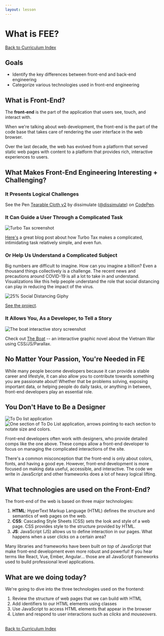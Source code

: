 ```yaml
---
layout: lesson
---
```


# What is FEE?

<a href="../">Back to Curriculum Index</a>

## Goals

- Identify the key differences between front-end and back-end engineering
- Categorize various technologies used in front-end engineering

## What is Front-End?

The **front-end** is the part of the application that users see, touch, and interact with.

When we're talking about web development, the front-end is the part of the code base that takes care of rendering the user interface in the web browser.

Over the last decade, the web has evolved from a platform that served static web pages with content to a platform that provides rich, interactive experiences to users.

## What Makes Front-End Engineering Interesting + Challenging?

### It Presents Logical Challenges

<p data-height="500" data-theme-id="23788" data-slug-hash="eZxEBO" data-default-tab="result" data-user="dissimulate" data-embed-version="2" data-pen-title="Tearable Cloth v2" data-preview="true" class="codepen">See the Pen <a href="http://codepen.io/dissimulate/pen/eZxEBO/">Tearable Cloth v2</a> by dissimulate (<a href="http://codepen.io/dissimulate">@dissimulate</a>) on <a href="http://codepen.io">CodePen</a>.</p><script async src="https://production-assets.codepen.io/assets/embed/ei.js"></script>

<!-- ### It Can Be Beautiful & Fun

<p data-height="500" data-theme-id="dark" data-slug-hash="acAgx" data-default-tab="result" data-user="jackrugile" data-embed-version="2" data-pen-title="Canvas Fireworks" data-preview="true" class="codepen">See the Pen <a href="http://codepen.io/jackrugile/pen/acAgx/">Canvas Fireworks</a> by Jack Rugile (<a href="http://codepen.io/jackrugile">@jackrugile</a>) on <a href="http://codepen.io">CodePen</a>.</p>
<script async src="https://production-assets.codepen.io/assets/embed/ei.js"></script> -->

<!-- ### It Can Bring Awareness and Bring People Together

<img src="{{ site.url }}/assets/images/inclusive-safety.png" alt="Inclusive Safety Project screenshot">
<p><a href="https://www.inclusivesafety.com/" target="blank">The Inclusive Safety Project</a> is working to end technology-facilitated domestic violence worldwide.</p> -->

### It Can Guide a User Through a Complicated Task

<img src="{{ site.url }}/assets/images/turbo-tax.jpg" alt="Turbo Tax screenshot">
  <p><a href="https://www.appcues.com/blog/how-turbotax-makes-a-dreadful-user-experience-a-delightful-one" target="blank">Here's</a> a great blog post about how Turbo Tax makes a complicated, intimidating task relatively simple, and even fun.</p>

### Or Help Us Understand a Complicated Subject

Big numbers are difficult to imagine. How can you imagine a billion? Even a thousand things collectively is a challenge. The recent news and precautions around COVID-19 is all a lot to take in and understand. Visualizations like this help people understand the role that social distancing can play in reducing the impact of the virus.

<img src="{{ site.url }}/assets/images/social-distancing.gif" alt="25% Social Distancing Giphy">

<p><a target="blank" href="https://www.washingtonpost.com/graphics/2020/world/corona-simulator/">See the project</a>.</p>

<!-- Big numbers are difficult to imagine. How can you imagine a billion? Even a thousand things collectively is a challenge. Gun death numbers are big, but the individual events are also significant, which requires care. FiveThirtyEight broke it down in a way that helps with the mental scaling issues. _(Summary from: http://flowingdata.com/2016/12/29/best-data-visualization-projects-of-2016/)_

<img src="{{ site.url }}/assets/images/gun-america.png" alt="Five Thirty Eight Gun Violence screenshot">
<a target="blank" href="http://fivethirtyeight.com/features/gun-deaths/">See the project</a>. -->

### It Allows You, As a Developer, to Tell a Story

<img src="{{ site.url }}/assets/images/the-boat.png" alt="The boat interactive story screenshot">

<p>Check out <a href="http://www.sbs.com.au/theboat/" target="blank">The Boat</a> -- an interactive graphic novel about the Vietnam War using CSS/JS/Parallax.</p>

## No Matter Your Passion, You're Needed in FE

While many people become developers because it can provide a stable career and lifestyle, it can also allow you to contribute towards something you are passionate about! Whether that be problems solving, exposing important data, or helping people do daily tasks, or anything in between, front-end developers play an essential role.

## You Don't Have to Be a Designer

<img class="small-img" src="{{ site.url }}/assets/images/comp.jpg" alt="To Do list application">
<img class="small-img" src="{{ site.url }}/assets/images/comp-details.png" alt="One section of To Do List application, arrows pointing to each section to notate size and colors.">

Front-end developers often work with designers, who provide detailed comps like the one above. These comps allow a front-end developer to focus on managing the complicated interactions of the site.

There's a common misconception that the front-end is only about colors, fonts, and having a good eye. However, front-end development is more focused on making data useful, accessible, and interactive. The code we write in JavaScript and other frameworks does a lot of heavy logical lifting.

## What technologies are used on the Front-End?

The front-end of the web is based on three major technologies:

1. **HTML**: HyperText Markup Language (HTML) defines the structure and semantics of web pages on the web.
2. **CSS**: Cascading Style Sheets (CSS) sets the look and style of a web page. CSS provides style to the structure provided by HTML.
3. **JS**: JavaScript (JS) allows us to define interaction in our pages. What happens when a user clicks on a certain area?

Many libraries and frameworks have been built _on top_ of JavaScript that make front-end development even more robust and powerful! If you hear terms like React, Vue, Ember, Angular... those are all JavaScript frameworks used to build professional level applications.

## What are we doing today?

We're going to dive into the three technologies used on the frontend:

1. Review the structure of web pages that we can build with HTML
2. Add identifiers to our HTML elements using classes
3. Use JavaScript to access HTML elements that appear in the browser
4. Listen and respond to user interactions such as _clicks_ and _mouseovers_.

<br>
<a href="../">Back to Curriculum Index</a>
